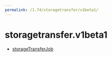 ```yaml
---
permalink: /1.74/storagetransfer/v1beta1/
---
```


# storagetransfer.v1beta1



* [storageTransferJob](storageTransferJob.md)